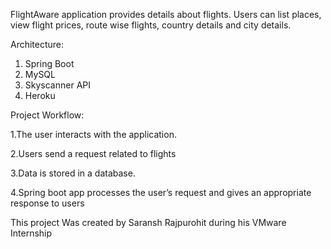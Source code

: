 FlightAware application provides details about flights.
Users can list places, view flight prices, route wise flights, country details and city details. 

Architecture:

1. Spring Boot
2. MySQL
3. Skyscanner API
4. Heroku

Project Workflow:

1.The user interacts with the application.

2.Users send a request related to flights

3.Data is stored in a database.

4.Spring boot app processes the user’s request and gives an appropriate response to users

This project Was created by Saransh Rajpurohit during his VMware Internship
